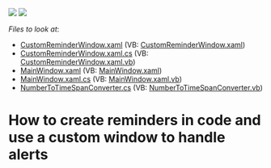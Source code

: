 <!-- default badges list -->
[![](https://img.shields.io/badge/Open_in_DevExpress_Support_Center-FF7200?style=flat-square&logo=DevExpress&logoColor=white)](https://supportcenter.devexpress.com/ticket/details/T555815)
[![](https://img.shields.io/badge/📖_How_to_use_DevExpress_Examples-e9f6fc?style=flat-square)](https://docs.devexpress.com/GeneralInformation/403183)
<!-- default badges end -->
<!-- default file list -->
*Files to look at*:

* [CustomReminderWindow.xaml](./CS/CustomReminderExample/CustomReminderWindow.xaml) (VB: [CustomReminderWindow.xaml](./VB/CustomReminderExample/CustomReminderWindow.xaml))
* [CustomReminderWindow.xaml.cs](./CS/CustomReminderExample/CustomReminderWindow.xaml.cs) (VB: [CustomReminderWindow.xaml.vb](./VB/CustomReminderExample/CustomReminderWindow.xaml.vb))
* [MainWindow.xaml](./CS/CustomReminderExample/MainWindow.xaml) (VB: [MainWindow.xaml](./VB/CustomReminderExample/MainWindow.xaml))
* [MainWindow.xaml.cs](./CS/CustomReminderExample/MainWindow.xaml.cs) (VB: [MainWindow.xaml.vb](./VB/CustomReminderExample/MainWindow.xaml.vb))
* [NumberToTimeSpanConverter.cs](./CS/CustomReminderExample/NumberToTimeSpanConverter.cs) (VB: [NumberToTimeSpanConverter.vb](./VB/CustomReminderExample/NumberToTimeSpanConverter.vb))
<!-- default file list end -->
# How to create reminders in code and use a custom window to handle alerts

<br/>


